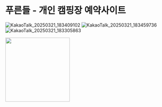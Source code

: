 #  푸른들 - 개인 캠핑장 예약사이트

<div align="center"></div>

![KakaoTalk_20250321_183409102](https://github.com/user-attachments/assets/a8b9b6d6-feb3-4178-b539-c13ab8dee51f)
![KakaoTalk_20250321_183459736](https://github.com/user-attachments/assets/748ebe9c-c81e-4d05-8d76-57b5dae97a75)
![KakaoTalk_20250321_183305863](https://github.com/user-attachments/assets/5500b760-a9b7-41a7-92b6-83ad7e007cf3)

<img src="https://github.com/user-attachments/assets/a8b9b6d6-feb3-4178-b539-c13ab8dee51f" width=200/>
